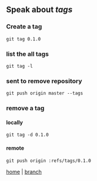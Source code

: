## Speak about *tags*

### Create a tag
	git tag 0.1.0

### list the all tags
	git tag -l

### sent to remove repository
	git push origin master --tags

### remove a tag
#### locally
	git tag -d 0.1.0
#### remote
	git push origin :refs/tags/0.1.0


[home](https://github.com/MRCardoso/git-code/blob/master/topics) | 
[branch](https://github.com/MRCardoso/git-code/blob/master/topics/branch.md)
